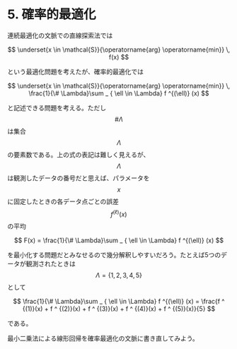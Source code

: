 # 5. 確率的最適化

連続最適化の文脈での直線探索法では

$$
\underset{x \in \mathcal{S}}{\operatorname{arg} \operatorname{min}} \, f(x)
$$

という最適化問題を考えたが、確率的最適化では

$$
\underset{x \in \mathcal{S}}{\operatorname{arg} \operatorname{min}} \, \frac{1}{\# \Lambda}\sum _ { \ell \in \Lambda} f ^{(\ell)} (x)
$$

と記述できる問題を考える。ただし$$\# \Lambda$$は集合$$\Lambda$$の要素数である。上の式の表記は難しく見えるが、$$\Lambda$$は観測したデータの番号だと思えば、パラメータを$$x$$に固定したときの各データ点ごとの誤差$$f ^ {(\ell)}(x)$$の平均

$$
F(x) = \frac{1}{\# \Lambda}\sum _ { \ell \in \Lambda} f ^{(\ell)} (x)
$$

を最小化する問題だとみなせるので幾分解釈しやすいだろう。たとえば5つのデータが観測されたときは$$\Lambda = \{1,2,3,4,5 \}$$として

$$
\frac{1}{\# \Lambda}\sum _ { \ell \in \Lambda} f ^{(\ell)} (x) = \frac{f ^ {(1)}(x) + f ^ {(2)}(x) + f ^ {(3)}(x) + f ^ {(4)}(x) + f ^ {(5)}(x)}{5}
$$

である。

最小二乗法による線形回帰を確率最適化の文脈に書き直してみよう。

